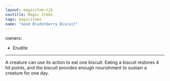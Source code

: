 ```yaml
---
layout: magicitem.njk
navtitle: Magic Items
tags: magicitems
name: "Good Bludotberry Biscuit"
---
```

owners:
  - Erudite
---

A creature can use its action to eat one biscuit. Eating a biscuit restores 4 hit points, and the biscuit provides enough nourishment to sustain a creature for one day.